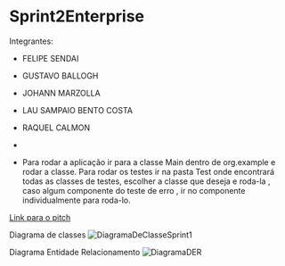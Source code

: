 # Sprint2Enterprise

  Integrantes:
  
- FELIPE SENDAI
- GUSTAVO BALLOGH
- JOHANN MARZOLLA
- LAU SAMPAIO BENTO COSTA
- RAQUEL CALMON
- 

- Para rodar a aplicação ir para a classe Main dentro de org.example e rodar a classe. Para rodar os testes ir na pasta Test onde encontrará todas as classes de testes, escolher a classe que deseja e roda-la , caso algum componente do teste de erro , ir no componente individualmente para roda-lo.







[Link para o pitch](https://www.youtube.com/watch?v=BVj8tq1eWTI&ab_channel=LauCosta)

Diagrama de classes 
![DiagramaDeClasseSprint1](https://github.com/ChallengeLGroup/Sprint2Enterprise/assets/146037864/f8c99a3a-2b69-47e8-bfe5-2ba4b9d983a8)


Diagrama Entidade Relacionamento 
![DiagramaDER](https://github.com/ChallengeLGroup/Sprint2Enterprise/assets/146037864/b759a928-7121-468c-9bd3-27b228eca614)
